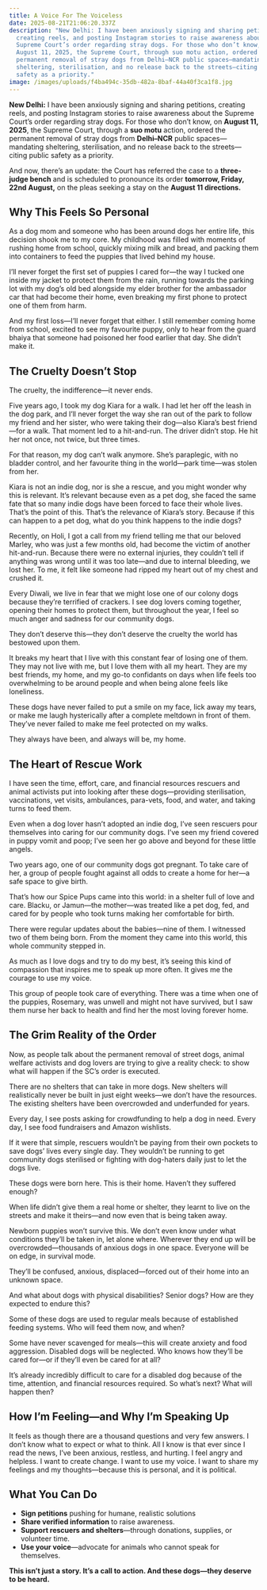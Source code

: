 ```yaml
---
title: A Voice For The Voiceless
date: 2025-08-21T21:06:20.337Z
description: "New Delhi: I have been anxiously signing and sharing petitions,
  creating reels, and posting Instagram stories to raise awareness about the
  Supreme Court’s order regarding stray dogs. For those who don’t know, on
  August 11, 2025, the Supreme Court, through suo motu action, ordered the
  permanent removal of stray dogs from Delhi–NCR public spaces—mandating
  sheltering, sterilisation, and no release back to the streets—citing public
  safety as a priority."
image: /images/uploads/f4ba494c-35db-482a-8baf-44a40f3ca1f8.jpg
---
```

**New Delhi:** I have been anxiously signing and sharing petitions, creating reels, and posting Instagram stories to raise awareness about the Supreme Court’s order regarding stray dogs. For those who don’t know, on **August 11, 2025**, the Supreme Court, through a **suo motu** action, ordered the permanent removal of stray dogs from **Delhi–NCR** public spaces—mandating sheltering, sterilisation, and no release back to the streets—citing public safety as a priority.

And now, there’s an update: the Court has referred the case to a **three-judge bench** and is scheduled to pronounce its order **tomorrow, Friday, 22nd August,** on the pleas seeking a stay on the **August 11 directions.**

## **Why This Feels So Personal**

As a dog mom and someone who has been around dogs her entire life, this decision shook me to my core. My childhood was filled with moments of rushing home from school, quickly mixing milk and bread, and packing them into containers to feed the puppies that lived behind my house.

I’ll never forget the first set of puppies I cared for—the way I tucked one inside my jacket to protect them from the rain, running towards the parking lot with my dog’s old bed alongside my elder brother for the ambassador car that had become their home, even breaking my first phone to protect one of them from harm.

And my first loss—I’ll never forget that either. I still remember coming home from school, excited to see my favourite puppy, only to hear from the guard bhaiya that someone had poisoned her food earlier that day. She didn’t make it.

## **The Cruelty Doesn’t Stop**

The cruelty, the indifference—it never ends.

Five years ago, I took my dog Kiara for a walk. I had let her off the leash in the dog park, and I’ll never forget the way she ran out of the park to follow my friend and her sister, who were taking their dog—also Kiara’s best friend—for a walk. That moment led to a hit-and-run. The driver didn’t stop. He hit her not once, not twice, but three times.

For that reason, my dog can’t walk anymore. She’s paraplegic, with no bladder control, and her favourite thing in the world—park time—was stolen from her.

Kiara is not an indie dog, nor is she a rescue, and you might wonder why this is relevant. It’s relevant because even as a pet dog, she faced the same fate that so many indie dogs have been forced to face their whole lives. That’s the point of this. That’s the relevance of Kiara’s story. Because if this can happen to a pet dog, what do you think happens to the indie dogs?

Recently, on Holi, I got a call from my friend telling me that our beloved Marley, who was just a few months old, had become the victim of another hit-and-run. Because there were no external injuries, they couldn’t tell if anything was wrong until it was too late—and due to internal bleeding, we lost her. To me, it felt like someone had ripped my heart out of my chest and crushed it.

Every Diwali, we live in fear that we might lose one of our colony dogs because they’re terrified of crackers. I see dog lovers coming together, opening their homes to protect them, but throughout the year, I feel so much anger and sadness for our community dogs.

They don’t deserve this—they don’t deserve the cruelty the world has bestowed upon them.

It breaks my heart that I live with this constant fear of losing one of them. They may not live with me, but I love them with all my heart. They are my best friends, my home, and my go-to confidants on days when life feels too overwhelming to be around people and when being alone feels like loneliness.

These dogs have never failed to put a smile on my face, lick away my tears, or make me laugh hysterically after a complete meltdown in front of them. They’ve never failed to make me feel protected on my walks.

They always have been, and always will be, my home.

## **The Heart of Rescue Work**

I have seen the time, effort, care, and financial resources rescuers and animal activists put into looking after these dogs—providing sterilisation, vaccinations, vet visits, ambulances, para-vets, food, and water, and taking turns to feed them.

Even when a dog lover hasn’t adopted an indie dog, I’ve seen rescuers pour themselves into caring for our community dogs. I’ve seen my friend covered in puppy vomit and poop; I’ve seen her go above and beyond for these little angels.

Two years ago, one of our community dogs got pregnant. To take care of her, a group of people fought against all odds to create a home for her—a safe space to give birth.

That’s how our Spice Pups came into this world: in a shelter full of love and care. Blacku, or Jamun—the mother—was treated like a pet dog, fed, and cared for by people who took turns making her comfortable for birth.

There were regular updates about the babies—nine of them. I witnessed two of them being born. From the moment they came into this world, this whole community stepped in.

As much as I love dogs and try to do my best, it’s seeing this kind of compassion that inspires me to speak up more often. It gives me the courage to use my voice.

This group of people took care of everything. There was a time when one of the puppies, Rosemary, was unwell and might not have survived, but I saw them nurse her back to health and find her the most loving forever home.

## **The Grim Reality of the Order**

Now, as people talk about the permanent removal of street dogs, animal welfare activists and dog lovers are trying to give a reality check: to show what will happen if the SC’s order is executed.

There are no shelters that can take in more dogs. New shelters will realistically never be built in just eight weeks—we don’t have the resources. The existing shelters have been overcrowded and underfunded for years.

Every day, I see posts asking for crowdfunding to help a dog in need. Every day, I see food fundraisers and Amazon wishlists.

If it were that simple, rescuers wouldn’t be paying from their own pockets to save dogs’ lives every single day. They wouldn’t be running to get community dogs sterilised or fighting with dog-haters daily just to let the dogs live.

These dogs were born here. This is their home. Haven’t they suffered enough?

When life didn’t give them a real home or shelter, they learnt to live on the streets and make it theirs—and now even that is being taken away.

Newborn puppies won’t survive this. We don’t even know under what conditions they’ll be taken in, let alone where. Wherever they end up will be overcrowded—thousands of anxious dogs in one space. Everyone will be on edge, in survival mode.

They’ll be confused, anxious, displaced—forced out of their home into an unknown space.

And what about dogs with physical disabilities? Senior dogs? How are they expected to endure this?

Some of these dogs are used to regular meals because of established feeding systems. Who will feed them now, and when?

Some have never scavenged for meals—this will create anxiety and food aggression. Disabled dogs will be neglected. Who knows how they’ll be cared for—or if they’ll even be cared for at all?

It’s already incredibly difficult to care for a disabled dog because of the time, attention, and financial resources required. So what’s next? What will happen then?

## **How I’m Feeling—and Why I’m Speaking Up**

It feels as though there are a thousand questions and very few answers. I don’t know what to expect or what to think. All I know is that ever since I read the news, I’ve been anxious, restless, and hurting. I feel angry and helpless. I want to create change. I want to use my voice. I want to share my feelings and my thoughts—because this is personal, and it is political.

## **What You Can Do**

* **Sign petitions** pushing for humane, realistic solutions
* **Share verified information** to raise awareness.
* **Support rescuers and shelters**—through donations, supplies, or volunteer time.
* **Use your voice**—advocate for animals who cannot speak for themselves.

**This isn’t just a story. It’s a call to action. And these dogs—they deserve to be heard.**